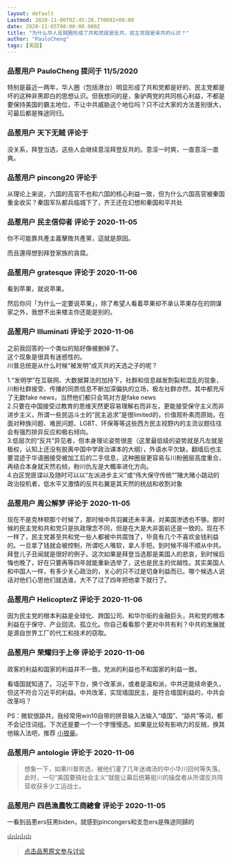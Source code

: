 ```yaml
---
layout: default
Lastmod: 2020-11-06T02:45:28.770092+00:00
date: 2020-11-05T00:00:00.000Z
title: "为什么华人反贼圈形成了共和党就是反共，民主党就是亲共的认识？"
author: "PauloCheng"
tags: [美国]
---
```



### 品葱用户 **PauloCheng** 提问于 11/5/2020
    
特别是最近一两年，华人圈（包括港台）明显形成了共和党都是好的、民主党都是坏的这种非黑即白的思想认识。但我想问的是，象驴两党的共同核心利益，不都是要保持美国的霸主地位，不让中共威胁这个地位吗？只不过大家的方法差别很大，可最后都是殊途同归。
    
                

### 品葱用户 **天下无贼** 评论于 
        
没关系，拜登当选，这些人会继续意淫拜登反共的。意淫一时爽，一直意淫一直爽。
        
                

### 品葱用户 **pincong20** 评论于 
        
从理论上来说，六国的高官不也和六国的核心利益一致，但为什么六国高官被秦国重金收买？秦国军队都兵临城下了，齐王还在幻想和秦国和平共处
        
                

### 品葱用户 **民主信仰者** 评论于 2020-11-05
        
你不可能靠共產主義擊敗共產黨，這就是原因。  
  
而且還得想到拜登家族的貪腐。
        
                

### 品葱用户 **gratesque** 评论于 2020-11-06
        
看到苹果，就说苹果。  
  
然后你问「为什么一定要说苹果」，除了希望人看着苹果却不承认苹果存在的阴谋家之外，我想不出来楼主你还能是别的。
        
                

### 品葱用户 **llluminati** 评论于 2020-11-06
        
之前我回答的一个类似的贴好像被删掉了。  
这个现象是很具有迷惑性的。  
川普总统是从什么时候“被发明”成灭共的天选之子的呢？  
  
1.“发明学”在互联网、大数据算法的加持下，社群和信息越发割裂和混乱的现象，川粉社群接受、传播的同质信息不断加深偏执的立场，极左社群亦然，其中都充斥了无数fake news，当然他们都只会骂对方是fake news  
2.只要在中国接受过教育的思维天然更容易理解右而非左，更能接受保守主义而非进步主义，所谓一些民运斗士的“民主追求”是很limited的，价值观朴素而原始，在面对种族问题、难民问题、LGBT、环保等等这些西方民主视野内的主流议题往往会有强烈排异反应和极右倾向。  
3.低层次的“反共”异见者，但本身理论姿势很差（这里最低级的姿势就是凡左就是极权，认知上还没有脱离中国中学政治课本的大纲），外语水平欠缺，翻墙后也主要混迹于华语圈接受被加工后的二手信息，这种圈层更容易与川粉圈层高度重合，再结合本身就天然右倾，粉川仇左是大概率进化方向。  
4.白区党匪谍以及随时可以以“左派进步主义”或“伟大保守传统“”赌大赌小跳动的政治投机者，低水平又激情的反共右翼是其天然的统战和收割对象
        
                

### 品葱用户 **周公解梦** 评论于 2020-11-05
        
现在不是克林顿那个时候了，那时候中共羽翼还未丰满，对美国渗透也不够。那时候的民主党和共和党只是执政理念不同，但是在大是大非面前还是一致的。现在不一样了，民主党甚至共和党一些人都被中共腐蚀了，毕竟有几个不喜欢金钱利益的。一旦拿了钱就会被控制，所谓吃人嘴软，拿人手短。到时候不得不顺从中共。拜登儿子丑闻就是很好的例子。这次如果是拜登当选那是美国人的悲哀，到时候后悔也晚了，好在只要再等四年就能重新选举了，这也是民主的优越性。其实美国人和中国人一样，有多少关心政治的，关心的只不过是切身利益而已。哪个候选人说话对他们心思他们就选谁，大不了过了四年把他拿下就行了。
        
                

### 品葱用户 **HelicopterZ** 评论于 2020-11-06
        
因为民主党的根本利益是全球化、跨国公司、和华尔街的金融巨头，共和党的根本利益在于保守、产业回流、孤立化。你自己看看那个更对中共有利？中共的发展就是源自世界工厂的代工和技术的窃取。
        
                

### 品葱用户 **荣耀归于上帝** 评论于 2020-11-06
        
政客的利益和国家的利益并不一致。党派的利益也不和国家的利益一致。  
  
看墙国就知道了。习近平下台，换个改革派，或者是温和派，中共还能续命更久，但这不符合习近平的利益。中共改革，实现墙国民主，是符合墙国利益的，中共会改革吗？  
  
PS：微软很舔共，我经常用win10自带的拼音输入法输入“墙国”、“舔共”等词，都不会记住词组。下次还是要一个一个字慢慢选。如果是比较有影响力的反贼，换其他输入法吧，推荐 [小狼毫]( "https://github.com/rime/weasel")。
        
                

### 品葱用户 **antologie** 评论于 2020-11-06
        
> 想象一下，如果川普败选，被他们灌了几年迷魂汤的中小华川回何等失落。此时，一句“美国要搞社会主义”就能让幕后统筹挺川的操盘者从所谓反共阵营收获多少工运战士。
        
                

### 品葱用户 **四邑漁農牧工商總會** 评论于 2020-11-05
        
一看到品蔥ers狂黑biden，就感到pincongers和支忽ers是殊途同歸的  
  
  
山山山山
        
                





> [点击品葱原文参与讨论](https://pincong.rocks/question/33086)

